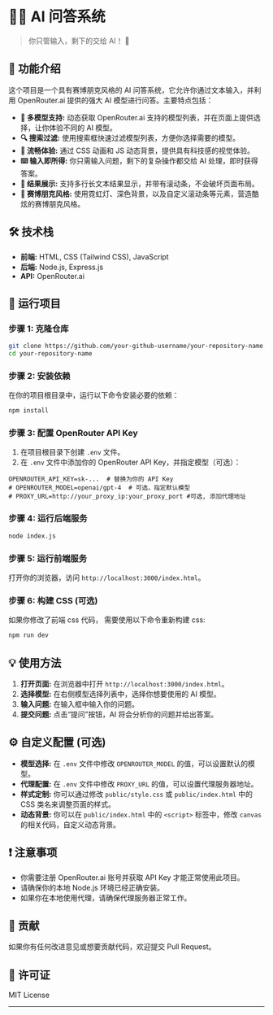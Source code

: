 # 🧠✨ AI 问答系统

> 你只管输入，剩下的交给 AI！ 🚀

## 🎯 功能介绍

这个项目是一个具有赛博朋克风格的 AI 问答系统，它允许你通过文本输入，并利用 OpenRouter.ai 提供的强大 AI 模型进行问答。主要特点包括：

*   **🤖 多模型支持:** 动态获取 OpenRouter.ai 支持的模型列表，并在页面上提供选择，让你体验不同的 AI 模型。
*   **🔍 搜索过滤:**  使用搜索框快速过滤模型列表，方便你选择需要的模型。
*  **💫 流畅体验:**  通过 CSS 动画和 JS 动态背景，提供具有科技感的视觉体验。
*   **⌨️ 输入即所得:**  你只需输入问题，剩下的复杂操作都交给 AI 处理，即时获得答案。
*   **📜 结果展示:**  支持多行长文本结果显示，并带有滚动条，不会破坏页面布局。
*   **💎 赛博朋克风格:**  使用霓虹灯、深色背景，以及自定义滚动条等元素，营造酷炫的赛博朋克风格。

## 🛠️ 技术栈

*   **前端:** HTML, CSS (Tailwind CSS), JavaScript
*   **后端:** Node.js, Express.js
*   **API:** OpenRouter.ai

## 🚀 运行项目

### 步骤 1: 克隆仓库

```bash
git clone https://github.com/your-github-username/your-repository-name.git
cd your-repository-name
```

### 步骤 2: 安装依赖

在你的项目根目录中，运行以下命令安装必要的依赖：

```bash
npm install
```

### 步骤 3: 配置 OpenRouter API Key

1.  在项目根目录下创建 `.env` 文件。
2.  在 `.env` 文件中添加你的 OpenRouter API Key，并指定模型（可选）：

```env
OPENROUTER_API_KEY=sk-...  # 替换为你的 API Key
# OPENROUTER_MODEL=openai/gpt-4  # 可选，指定默认模型
# PROXY_URL=http://your_proxy_ip:your_proxy_port #可选, 添加代理地址
```

### 步骤 4: 运行后端服务

```bash
node index.js
```

### 步骤 5: 运行前端服务

打开你的浏览器，访问 `http://localhost:3000/index.html`。

### 步骤 6: 构建 CSS (可选)

如果你修改了前端 css 代码， 需要使用以下命令重新构建 css:

```bash
npm run dev
```

## 💡 使用方法

1.  **打开页面:** 在浏览器中打开 `http://localhost:3000/index.html`。
2.  **选择模型:** 在右侧模型选择列表中，选择你想要使用的 AI 模型。
3.  **输入问题:** 在输入框中输入你的问题。
4.  **提交问题:**  点击“提问”按钮，AI 将会分析你的问题并给出答案。

## ⚙️ 自定义配置 (可选)

*   **模型选择:** 在 `.env` 文件中修改 `OPENROUTER_MODEL` 的值，可以设置默认的模型。
*   **代理配置:** 在 `.env` 文件中修改 `PROXY_URL` 的值，可以设置代理服务器地址。
*   **样式定制:** 你可以通过修改 `public/style.css` 或 `public/index.html` 中的 CSS 类名来调整页面的样式。
*   **动态背景:** 你可以在 `public/index.html` 中的 `<script>` 标签中，修改 `canvas` 的相关代码，自定义动态背景。

## ❗ 注意事项

*   你需要注册 OpenRouter.ai 账号并获取 API Key 才能正常使用此项目。
*   请确保你的本地 Node.js 环境已经正确安装。
*  如果你在本地使用代理，请确保代理服务器正常工作。

## 🎉 贡献

如果你有任何改进意见或想要贡献代码，欢迎提交 Pull Request。

## 📜 许可证

MIT License

---
